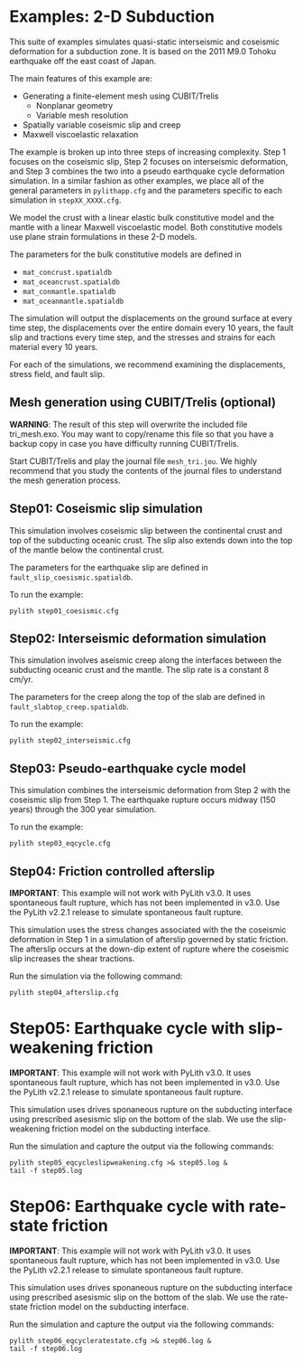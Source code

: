# Examples: 2-D Subduction

This suite of examples simulates quasi-static interseismic and
coseismic deformation for a subduction zone. It is based on the 2011
M9.0 Tohoku earthquake off the east coast of Japan.

The main features of this example are:

* Generating a finite-element mesh using CUBIT/Trelis
  * Nonplanar geometry
  * Variable mesh resolution
* Spatially variable coseismic slip and creep
* Maxwell viscoelastic relaxation

The example is broken up into three steps of increasing
complexity. Step 1 focuses on the coseismic slip, Step 2 focuses on
interseismic deformation, and Step 3 combines the two into a pseudo
earthquake cycle deformation simulation. In a similar fashion as other
examples, we place all of the general parameters in `pylithapp.cfg` and
the parameters specific to each simulation in `stepXX_XXXX.cfg`.

We model the crust with a linear elastic bulk constitutive model and
the mantle with a linear Maxwell viscoelastic model. Both constitutive
models use plane strain formulations in these 2-D models.

The parameters for the bulk constitutive models are defined in
  * `mat_concrust.spatialdb`
  * `mat_oceancrust.spatialdb`
  * `mat_conmantle.spatialdb`
  * `mat_oceanmantle.spatialdb`

The simulation will output the displacements on the ground surface at
every time step, the displacements over the entire domain every 10
years, the fault slip and tractions every time step, and the stresses
and strains for each material every 10 years.

For each of the simulations, we recommend examining the displacements,
stress field, and fault slip.

## Mesh generation using CUBIT/Trelis (optional)

**WARNING**: The result of this step will overwrite the included file
tri_mesh.exo. You may want to copy/rename this file so that you have a
backup copy in case you have difficulty running CUBIT/Trelis.

Start CUBIT/Trelis and play the journal file `mesh_tri.jou`. We highly
recommend that you study the contents of the journal files to
understand the mesh generation process.


## Step01: Coseismic slip simulation

This simulation involves coseismic slip between the continental crust
and top of the subducting oceanic crust. The slip also extends down
into the top of the mantle below the continental crust.

The parameters for the earthquake slip are defined in
`fault_slip_coesismic.spatialdb`.

To run the example:
```
pylith step01_coesismic.cfg
```


## Step02: Interseismic deformation simulation

This simulation involves aseismic creep along the interfaces between
the subducting oceanic crust and the mantle. The slip rate is a
constant 8 cm/yr.

The parameters for the creep along the top of the slab are defined in 
`fault_slabtop_creep.spatialdb`.

To run the example:
```
pylith step02_interseismic.cfg
```


## Step03: Pseudo-earthquake cycle model

This simulation combines the interseismic deformation from Step 2
with the coseismic slip from Step 1. The earthquake rupture occurs
midway (150 years) through the 300 year simulation.

To run the example:
```
pylith step03_eqcycle.cfg
```

## Step04: Friction controlled afterslip

**IMPORTANT**: This example will not work with PyLith v3.0. It uses
spontaneous fault rupture, which has not been implemented in v3.0. Use
the PyLith v2.2.1 release to simulate spontaneous fault rupture.

This simulation uses the stress changes associated with the the
coseismic deformation in Step 1 in a simulation of afterslip
governed by static friction. The afterslip occurs at the down-dip
extent of rupture where the coseismic slip increases the shear
tractions.

Run the simulation via the following command:
```
pylith step04_afterslip.cfg
```


# Step05: Earthquake cycle with slip-weakening friction

**IMPORTANT**: This example will not work with PyLith v3.0. It uses
spontaneous fault rupture, which has not been implemented in v3.0. Use
the PyLith v2.2.1 release to simulate spontaneous fault rupture.

This simulation uses drives sponaneous rupture on the subducting
interface using prescribed asesismic slip on the bottom of the
slab. We use the slip-weakening friction model on the subducting
interface.

Run the simulation and capture the output via the following commands:
```
pylith step05_eqcycleslipweakening.cfg >& step05.log &
tail -f step05.log
```


# Step06: Earthquake cycle with rate-state friction

**IMPORTANT**: This example will not work with PyLith v3.0. It uses
spontaneous fault rupture, which has not been implemented in v3.0. Use
the PyLith v2.2.1 release to simulate spontaneous fault rupture.

This simulation uses drives sponaneous rupture on the subducting
interface using prescribed asesismic slip on the bottom of the
slab. We use the rate-state friction model on the subducting
interface.

Run the simulation and capture the output via the following commands:
```
pylith step06_eqcycleratestate.cfg >& step06.log &
tail -f step06.log
```


